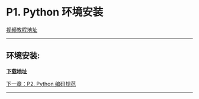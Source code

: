 # P1. Python 环境安装

[视频教程地址]

---
## 环境安装:

**[下载地址]**

[下一章：P2. Python 编码规范](../p2-code-specification/README.md)

---
[视频教程地址]: https://www.bilibili.com/video/BV1d54y1g7db?p=2&vd_source=b5c04f54b8a7ce0b4d5deef9989f7f9f
[下载地址]: https://www.python.org/downloads/